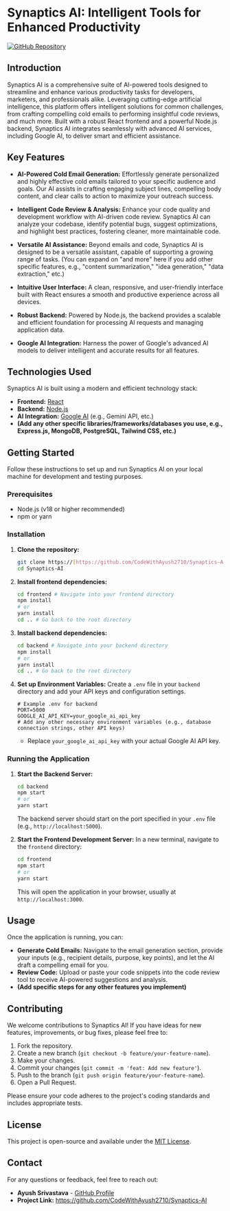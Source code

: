 # Synaptics AI: Intelligent Tools for Enhanced Productivity

[![GitHub Repository](https://img.shields.io/badge/GitHub-Repo-blue?style=flat&logo=github)](https://github.com/CodeWithAyush2710/Synaptics-AI)
<!-- Add a Vercel deployment badge here if you deploy this project live -->
<!-- Example: [![Vercel Deployment](https://vercelbadge.vercel.app/api/your-username/your-repo-name)](https://your-live-link.vercel.app/) -->

## Introduction

Synaptics AI is a comprehensive suite of AI-powered tools designed to streamline and enhance various productivity tasks for developers, marketers, and professionals alike. Leveraging cutting-edge artificial intelligence, this platform offers intelligent solutions for common challenges, from crafting compelling cold emails to performing insightful code reviews, and much more. Built with a robust React frontend and a powerful Node.js backend, Synaptics AI integrates seamlessly with advanced AI services, including Google AI, to deliver smart and efficient assistance.

## Key Features

* **AI-Powered Cold Email Generation:** Effortlessly generate personalized and highly effective cold emails tailored to your specific audience and goals. Our AI assists in crafting engaging subject lines, compelling body content, and clear calls to action to maximize your outreach success.

* **Intelligent Code Review & Analysis:** Enhance your code quality and development workflow with AI-driven code review. Synaptics AI can analyze your codebase, identify potential bugs, suggest optimizations, and highlight best practices, fostering cleaner, more maintainable code.

* **Versatile AI Assistance:** Beyond emails and code, Synaptics AI is designed to be a versatile assistant, capable of supporting a growing range of tasks. (You can expand on "and more" here if you add other specific features, e.g., "content summarization," "idea generation," "data extraction," etc.)

* **Intuitive User Interface:** A clean, responsive, and user-friendly interface built with React ensures a smooth and productive experience across all devices.

* **Robust Backend:** Powered by Node.js, the backend provides a scalable and efficient foundation for processing AI requests and managing application data.

* **Google AI Integration:** Harness the power of Google's advanced AI models to deliver intelligent and accurate results for all features.

## Technologies Used

Synaptics AI is built using a modern and efficient technology stack:

* **Frontend:** [React](https://react.dev/)
* **Backend:** [Node.js](https://nodejs.org/en)
* **AI Integration:** [Google AI](https://ai.google/) (e.g., Gemini API, etc.)
* **(Add any other specific libraries/frameworks/databases you use, e.g., Express.js, MongoDB, PostgreSQL, Tailwind CSS, etc.)**

## Getting Started

Follow these instructions to set up and run Synaptics AI on your local machine for development and testing purposes.

### Prerequisites

* Node.js (v18 or higher recommended)
* npm or yarn

### Installation

1.  **Clone the repository:**
    ```bash
    git clone https://[https://github.com/CodeWithAyush2710/Synaptics-AI.git](https://github.com/CodeWithAyush2710/Synaptics-AI.git)
    cd Synaptics-AI
    ```

2.  **Install frontend dependencies:**
    ```bash
    cd frontend # Navigate into your frontend directory
    npm install
    # or
    yarn install
    cd .. # Go back to the root directory
    ```

3.  **Install backend dependencies:**
    ```bash
    cd backend # Navigate into your backend directory
    npm install
    # or
    yarn install
    cd .. # Go back to the root directory
    ```

4.  **Set up Environment Variables:**
    Create a `.env` file in your `backend` directory and add your API keys and configuration settings.

    ```
    # Example .env for backend
    PORT=5000
    GOOGLE_AI_API_KEY=your_google_ai_api_key
    # Add any other necessary environment variables (e.g., database connection strings, other API keys)
    ```
    * Replace `your_google_ai_api_key` with your actual Google AI API key.

### Running the Application

1.  **Start the Backend Server:**
    ```bash
    cd backend
    npm start
    # or
    yarn start
    ```
    The backend server should start on the port specified in your `.env` file (e.g., `http://localhost:5000`).

2.  **Start the Frontend Development Server:**
    In a new terminal, navigate to the `frontend` directory:
    ```bash
    cd frontend
    npm start
    # or
    yarn start
    ```
    This will open the application in your browser, usually at `http://localhost:3000`.

## Usage

Once the application is running, you can:

* **Generate Cold Emails:** Navigate to the email generation section, provide your inputs (e.g., recipient details, purpose, key points), and let the AI draft a compelling email for you.
* **Review Code:** Upload or paste your code snippets into the code review tool to receive AI-powered suggestions and analysis.
* **(Add specific steps for any other features you implement)**

## Contributing

We welcome contributions to Synaptics AI! If you have ideas for new features, improvements, or bug fixes, please feel free to:

1.  Fork the repository.
2.  Create a new branch (`git checkout -b feature/your-feature-name`).
3.  Make your changes.
4.  Commit your changes (`git commit -m 'feat: Add new feature'`).
5.  Push to the branch (`git push origin feature/your-feature-name`).
6.  Open a Pull Request.

Please ensure your code adheres to the project's coding standards and includes appropriate tests.

## License

This project is open-source and available under the [MIT License](https://opensource.org/licenses/MIT). 

## Contact

For any questions or feedback, feel free to reach out:

* **Ayush Srivastava** - [GitHub Profile](https://github.com/CodeWithAyush2710)
* **Project Link:** <https://github.com/CodeWithAyush2710/Synaptics-AI>

